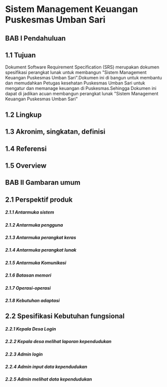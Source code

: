 # Sistem Management Keuangan Puskesmas Umban Sari



## BAB I Pendahuluan

## 1.1 Tujuan
Dokument Software Requirement Specification (SRS) merupakan dokumen spesifikasi perangkat lunak untuk membangun "Sistem Management Keuangan Puskesmas Umban Sari".Dokumen ini di bangun untuk membantu dan memudahkan Petugas kesehatan Puskesmas Umban Sari untuk mengatur dan memanage keuangan di Puskesmas.Sehingga Dokumen ini dapat di jadikan acuan membangun perangkat lunak "Sistem Management Keuangan Puskesmas Umban Sari"


## 1.2 Lingkup
## 1.3 Akronim, singkatan, definisi
## 1.4 Referensi
## 1.5 Overview

## BAB II Gambaran umum

## 2.1 Perspektif produk

##### 2.1.1 Antarmuka sistem
##### 2.1.2 Antarmuka pengguna
##### 2.1.3 Antarmuka perangkat keras
##### 2.1.4 Antarmuka perangkat lunak
##### 2.1.5 Antarmuka Komunikasi
##### 2.1.6 Batasan memori
##### 2.1.7 Operasi-operasi
##### 2.1.8 Kebutuhan adaptasi

## 2.2 Spesifikasi Kebutuhan fungsional

##### 2.2.1 Kepala Desa Login
##### 2.2.2 Kepala desa melihat laporan kependudukan
##### 2.2.3 Admin login
##### 2.2.4 Admin input data kependudukan
##### 2.2.5 Admin melihat data kependudukan


